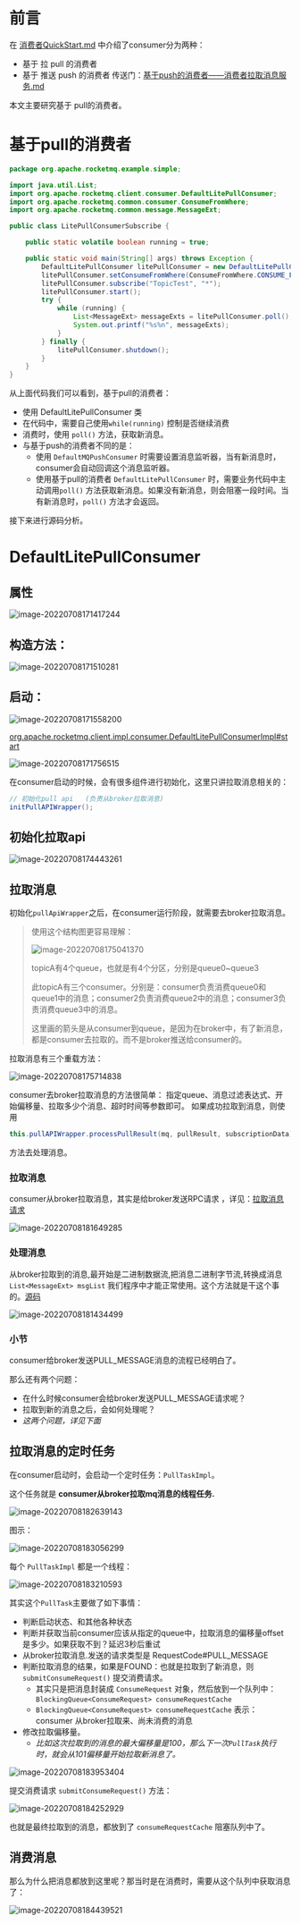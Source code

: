 # 前言

在  [消费者QuickStart.md](消费者QuickStart.md)  中介绍了consumer分为两种：

- 基于 拉 pull 的消费者   
- 基于 推送 push 的消费者   传送门：[基于push的消费者——消费者拉取消息服务.md](基于push的消费者——消费者拉取消息服务.md)



本文主要研究基于 pull的消费者。



# 基于pull的消费者

```java
package org.apache.rocketmq.example.simple;

import java.util.List;
import org.apache.rocketmq.client.consumer.DefaultLitePullConsumer;
import org.apache.rocketmq.common.consumer.ConsumeFromWhere;
import org.apache.rocketmq.common.message.MessageExt;

public class LitePullConsumerSubscribe {

    public static volatile boolean running = true;

    public static void main(String[] args) throws Exception {
        DefaultLitePullConsumer litePullConsumer = new DefaultLitePullConsumer("lite_pull_consumer_test");
        litePullConsumer.setConsumeFromWhere(ConsumeFromWhere.CONSUME_FROM_FIRST_OFFSET);
        litePullConsumer.subscribe("TopicTest", "*");
        litePullConsumer.start();
        try {
            while (running) {
                List<MessageExt> messageExts = litePullConsumer.poll();
                System.out.printf("%s%n", messageExts);
            }
        } finally {
            litePullConsumer.shutdown();
        }
    }
}
```

从上面代码我们可以看到，基于pull的消费者：

- 使用 DefaultLitePullConsumer 类
- 在代码中，需要自己使用`while(running)` 控制是否继续消费
- 消费时，使用 `poll()` 方法，获取新消息。
- 与基于push的消费者不同的是：
  - 使用 `DefaultMQPushConsumer` 时需要设置消息监听器，当有新消息时，consumer会自动回调这个消息监听器。
  - 使用基于pull的消费者 `DefaultLitePullConsumer` 时，需要业务代码中主动调用`poll()` 方法获取新消息。如果没有新消息，则会阻塞一段时间。当有新消息时，`poll()` 方法才会返回。



接下来进行源码分析。

# DefaultLitePullConsumer

## 属性

![image-20220708171417244](images/image-20220708171417244.png)



## 构造方法：

![image-20220708171510281](images/image-20220708171510281.png)



## 启动：

![image-20220708171558200](images/image-20220708171558200.png)



[org.apache.rocketmq.client.impl.consumer.DefaultLitePullConsumerImpl#start](https://gitee.com/anxiaole/rocketmq/blob/master/client/src/main/java/org/apache/rocketmq/client/impl/consumer/DefaultLitePullConsumerImpl.java#L330)

![image-20220708171756515](images/image-20220708171756515.png)

在consumer启动的时候，会有很多组件进行初始化，这里只讲拉取消息相关的：

```java
// 初始化pull api   (负责从broker拉取消息)
initPullAPIWrapper();      
```



## 初始化拉取api

![image-20220708174443261](images/image-20220708174443261.png)



## 拉取消息

初始化`pullApiWrapper`之后，在consumer运行阶段，就需要去broker拉取消息。

> 使用这个结构图更容易理解：
>
> ![image-20220708175041370](images/image-20220708175041370.png)
>
> topicA有4个queue，也就是有4个分区，分别是queue0~queue3
>
> 此topicA有三个consumer。分别是：consumer负责消费queue0和queue1中的消息；consumer2负责消费queue2中的消息；consumer3负责消费queue3中的消息。
>
> 这里画的箭头是从consumer到queue，是因为在broker中，有了新消息，都是consumer去拉取的。而不是broker推送给consumer的。



拉取消息有三个重载方法：

![image-20220708175714838](images/image-20220708175714838.png)

consumer去broker拉取消息的方法很简单：
指定queue、消息过滤表达式、开始偏移量、拉取多少个消息、超时时间等参数即可。
如果成功拉取到消息，则使用 

```java
this.pullAPIWrapper.processPullResult(mq, pullResult, subscriptionData);
```

方法去处理消息。



### 拉取消息

consumer从broker拉取消息，其实是给broker发送RPC请求 ，详见：[拉取消息请求](../../源码阅读/网络组件Remoting/请求类型及处理/PULL_MESSAGE.md)

![image-20220708181649285](images/image-20220708181649285.png)



### 处理消息

从broker拉取到的消息,最开始是二进制数据流,把消息二进制字节流,转换成消息 `List<MessageExt> msgList` 我们程序中才能正常使用。这个方法就是干这个事的。[源码](https://gitee.com/anxiaole/rocketmq/blob/master/client/src/main/java/org/apache/rocketmq/client/impl/consumer/PullAPIWrapper.java#L76)

![image-20220708181434499](images/image-20220708181434499.png)



### 小节

consumer给broker发送PULL_MESSAGE消息的流程已经明白了。

那么还有两个问题：

- 在什么时候consumer会给broker发送PULL_MESSAGE请求呢？
- 拉取到新的消息之后，会如何处理呢？   
- *这两个问题，详见下面*



## 拉取消息的定时任务

在consumer启动时，会启动一个定时任务：`PullTaskImpl`。

这个任务就是 **consumer从broker拉取mq消息的线程任务.**

![image-20220708182639143](images/image-20220708182639143.png)

图示：

![image-20220708183056299](images/image-20220708183056299.png)

每个 `PullTaskImpl` 都是一个线程：

![image-20220708183210593](images/image-20220708183210593.png)

其实这个`PullTask`主要做了如下事情：

- 判断启动状态、和其他各种状态
- 判断并获取当前consumer应该从指定的queue中，拉取消息的偏移量offset是多少。如果获取不到？延迟3秒后重试
- 从broker拉取消息.发送的请求类型是  RequestCode#PULL_MESSAGE
- 判断拉取消息的结果，如果是FOUND：也就是拉取到了新消息，则 `submitConsumeRequest()` 提交消费请求。
  - 其实只是把消息封装成 `ConsumeRequest` 对象，然后放到一个队列中：`BlockingQueue<ConsumeRequest> consumeRequestCache`
  - `BlockingQueue<ConsumeRequest> consumeRequestCache`  表示： consumer 从broker拉取来、尚未消费的消息
- 修改拉取偏移量。
  - *比如这次拉取到的消息的最大偏移量是100，那么下一次`PullTask`执行时，就会从101偏移量开始拉取新消息了。*

![image-20220708183953404](images/image-20220708183953404.png)

提交消费请求 `submitConsumeRequest()` 方法：

![image-20220708184252929](images/image-20220708184252929.png)

也就是最终拉取到的消息，都放到了  `consumeRequestCache` 阻塞队列中了。

## 消费消息

那么为什么把消息都放到这里呢？那当时是在消费时，需要从这个队列中获取消息了：

![image-20220708184439521](images/image-20220708184439521.png)























